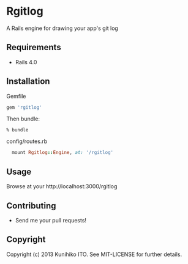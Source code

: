 # Rgitlog
A Rails engine for drawing your app's git log

## Requirements

- Rails 4.0

## Installation

Gemfile

```ruby
gem 'rgitlog'
```

Then bundle:

```
% bundle
```

config/routes.rb

```ruby
  mount Rgitlog::Engine, at: '/rgitlog'
```

## Usage

Browse at your http://localhost:3000/rgitlog

## Contributing

- Send me your pull requests!

## Copyright
Copyright (c) 2013 Kunihiko ITO. See MIT-LICENSE for further details.

